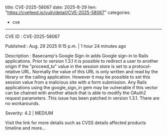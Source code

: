  
title: CVE-2025-58067
date: 2025-8-29
lien: "https://cvefeed.io/vuln/detail/CVE-2025-58067"
categories:
  - cve
---

CVE ID : CVE-2025-58067

Published :  Aug. 29
2025
9:15 p.m. | 1 hour
24 minutes ago

Description : Basecamp's Google Sign-In adds Google sign-in to Rails applications. Prior to version 1.3.1
it is possible to redirect a user to another origin if the "proceed_to" value in the session store is set to a protocol-relative URL. Normally the value of this URL is only written and read by the library or the calling application. However
it may be possible to set this session value from a malicious site with a form submission. Any Rails applications using the google_sign_in gem may be vulnerable
if this vector can be chained with another attack that is able to modify the OAuth2 request parameters. This issue has been patched in version 1.3.1. There are no workarounds.

Severity: 4.2 | MEDIUM

Visit the link for more details
such as CVSS details
affected products
timeline
and more...
